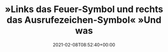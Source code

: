 ---
retweeted: false
source: <a href="http://twitter.com/download/android" rel="nofollow">Twitter for Android</a>
entities:
  user_mentions: []
  urls: []
  symbols: []
  media:
  - expanded_url: https://twitter.com/bascht/status/1358700260093272064/photo/1
    indices:
    - '105'
    - '128'
    url: https://t.co/JrE18yQNUq
    media_url: http://pbs.twimg.com/media/EtsSr3IXUAEC3Og.jpg
    id_str: '1358700257325043713'
    id: '1358700257325043713'
    media_url_https: https://pbs.twimg.com/media/EtsSr3IXUAEC3Og.jpg
    sizes:
      medium:
        w: '1024'
        h: '768'
        resize: fit
      large:
        w: '1024'
        h: '768'
        resize: fit
      thumb:
        w: '150'
        h: '150'
        resize: crop
      small:
        w: '680'
        h: '510'
        resize: fit
    type: photo
    display_url: pic.twitter.com/JrE18yQNUq
  hashtags: []
display_text_range:
- '0'
- '128'
favorite_count: '16'
id_str: '1358700260093272064'
truncated: false
retweet_count: '3'
id: '1358700260093272064'
possibly_sensitive: false
created_at: Mon Feb 08 08:52:40 +0000 2021
favorited: false
full_text: |-
  »Links das Feuer-Symbol und rechts das Ausrufezeichen-Symbol«

  »Und was kommt unten hin?«

  »Kein Symbol«
lang: de
extended_entities:
  media:
  - expanded_url: https://twitter.com/bascht/status/1358700260093272064/photo/1
    indices:
    - '105'
    - '128'
    url: https://t.co/JrE18yQNUq
    media_url: http://pbs.twimg.com/media/EtsSr3IXUAEC3Og.jpg
    id_str: '1358700257325043713'
    id: '1358700257325043713'
    media_url_https: https://pbs.twimg.com/media/EtsSr3IXUAEC3Og.jpg
    sizes:
      medium:
        w: '1024'
        h: '768'
        resize: fit
      large:
        w: '1024'
        h: '768'
        resize: fit
      thumb:
        w: '150'
        h: '150'
        resize: crop
      small:
        w: '680'
        h: '510'
        resize: fit
    type: photo
    display_url: pic.twitter.com/JrE18yQNUq
tags:
- pesos/twitter
date: '2021-02-08T08:52:40+00:00'
src: https://twitter.com/bascht/status/1358700260093272064
original_url: https://twitter.com/bascht/status/1358700260093272064
type: twitter_tweet
media_url: https://img.bascht.com/twitter/pbs.twimg.com/media/EtsSr3IXUAEC3Og.jpg
text: |-
  »Links das Feuer-Symbol und rechts das Ausrufezeichen-Symbol«

  »Und was kommt unten hin?«

  »Kein Symbol«
title: "»Links das Feuer-Symbol und rechts das Ausrufezeichen-Symbol«\n»Und was "

---